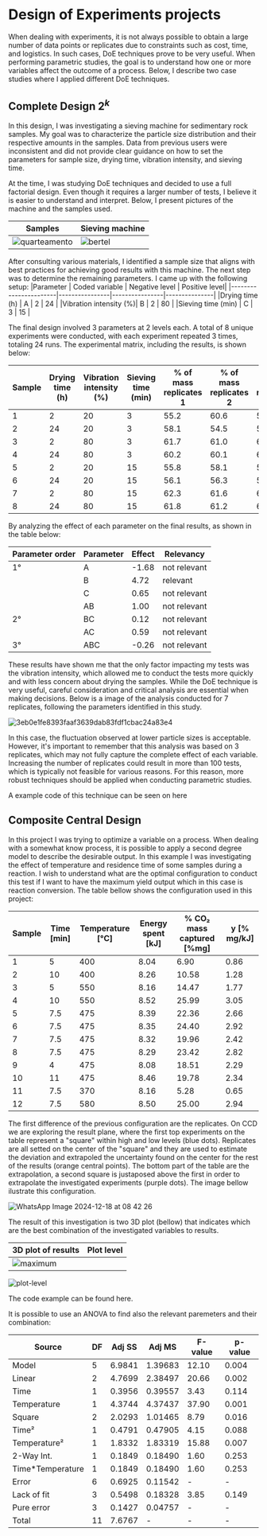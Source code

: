 # Design of Experiments projects
When dealing with experiments, it is not always possible to obtain a large number of data points or replicates due to constraints such as cost, time, and logistics. In such cases, DoE techniques prove to be very useful. When performing parametric studies, the goal is to understand how one or more variables affect the outcome of a process. Below, I describe two case studies where I applied different DoE techniques.

## Complete Design $2^k$
In this design, I was investigating a sieving machine for sedimentary rock samples. My goal was to characterize the particle size distribution and their respective amounts in the samples. Data from previous users were inconsistent and did not provide clear guidance on how to set the parameters for sample size, drying time, vibration intensity, and sieving time.

At the time, I was studying DoE techniques and decided to use a full factorial design. Even though it requires a larger number of tests, I believe it is easier to understand and interpret. Below, I present pictures of the machine and the samples used.

Samples           |  Sieving machine |
-------------------------|-------------------------|
![quarteamento](https://github.com/user-attachments/assets/9c3bee34-bc24-447c-a377-07713c562a83)  | ![bertel](https://github.com/user-attachments/assets/d5de4930-9f10-4384-88e5-17d685188758)|

After consulting various materials, I identified a sample size that aligns with best practices for achieving good results with this machine. The next step was to determine the remaining parameters. I came up with the following setup:
|Parameter              | Coded variable | Negative level | Positive level|
|-----------------------|----------------|----------------|---------------|
|Drying time (h)        | A              | 2              | 24            |
|Vibration intensity (%)| B              | 2              | 80            |
|Sieving time (min)     | C              | 3              | 15            |

The final design involved 3 parameters at 2 levels each. A total of 8 unique experiments were conducted, with each experiment repeated 3 times, totaling 24 runs. The experimental matrix, including the results, is shown below:

| Sample | Drying time (h) | Vibration intensity (%) | Sieving time (min) | % of mass replicates 1 | % of mass replicates 2 | % of mass replicates 3 | Mean  | s²   |
|--------|-----------------|-------------------------|--------------------|------------------------|------------------------|------------------------|-------|------|
| 1      | 2               | 20                      | 3                  | 55.2                   | 60.6                   | 58.7                   | 58.2  | 7.5  |
| 2      | 24              | 20                      | 3                  | 58.1                   | 54.5                   | 51.5                   | 54.7  | 11.1 |
| 3      | 2               | 80                      | 3                  | 61.7                   | 61.0                   | 61.8                   | 61.5  | 0.2  |
| 4      | 24              | 80                      | 3                  | 60.2                   | 60.1                   | 61.2                   | 60.5  | 0.3  |
| 5      | 2               | 20                      | 15                 | 55.8                   | 58.1                   | 59.7                   | 57.9  | 3.7  |
| 6      | 24              | 20                      | 15                 | 56.1                   | 56.3                   | 55.7                   | 56.0  | 0.2  |
| 7      | 2               | 80                      | 15                 | 62.3                   | 61.6                   | 61.9                   | 62.0  | 0.1  |
| 8      | 24              | 80                      | 15                 | 61.8                   | 61.2                   | 61.9                   | 61.6  | 0.1  |


By analyzing the effect of each parameter on the final results, as shown in the table below:

| Parameter order | Parameter | Effect | Relevancy    |
|-----------------|-----------|--------|--------------|
| 1°              | A         | -1.68  | not relevant |
|                 | B         | 4.72   | relevant     |
|                 | C         | 0.65   | not relevant |
|                 | AB        | 1.00   | not relevant |
| 2°              | BC        | 0.12   | not relevant |
|                 | AC        | 0.59   | not relevant |
| 3°              | ABC       | -0.26  | not relevant |

These results have shown me that the only factor impacting my tests was the vibration intensity, which allowed me to conduct the tests more quickly and with less concern about drying the samples. While the DoE technique is very useful, careful consideration and critical analysis are essential when making decisions. Below is a image of the analysis conducted for 7 replicates, following the parameters identified in this study.

![3eb0e1fe8393faaf3639dab83fdf1cbac24a83e4](https://github.com/user-attachments/assets/b19cbe85-3e4d-4329-9963-83980a2bcbf2)

In this case, the fluctuation observed at lower particle sizes is acceptable. However, it's important to remember that this analysis was based on 3 replicates, which may not fully capture the complete effect of each variable. Increasing the number of replicates could result in more than 100 tests, which is typically not feasible for various reasons. For this reason, more robust techniques should be applied when conducting parametric studies.

A example code of this technique can be seen on here
## Composite Central Design

In this project I was trying to optimize a variable on a process. When dealing with a somewhat know process, it is possible to apply a second degree model to describe the desirable output. In this example I was investigating the effect of temperature and residence time of some samples during a reaction. I wish to understand what are the optimal configuration to conduct this test if I want to have the maximum yield output which in this case is reaction conversion. The table bellow shows the configuration used in this project:


| Sample | Time [min] | Temperature [°C] | Energy spent [kJ] | % CO₂ mass captured [%mg] | y [% mg/kJ] |
|--------|------------|------------------|-------------------|---------------------------|-------------|
| 1      | 5          | 400              | 8.04              | 6.90                      | 0.86        |
| 2      | 10         | 400              | 8.26              | 10.58                     | 1.28        |
| 3      | 5          | 550              | 8.16              | 14.47                     | 1.77        |
| 4      | 10         | 550              | 8.52              | 25.99                     | 3.05        |
| 5      | 7.5        | 475              | 8.39              | 22.36                     | 2.66        |
| 6      | 7.5        | 475              | 8.35              | 24.40                     | 2.92        |
| 7      | 7.5        | 475              | 8.32              | 19.96                     | 2.42        |
| 8      | 7.5        | 475              | 8.29              | 23.42                     | 2.82        |
| 9      | 4          | 475              | 8.08              | 18.51                     | 2.29        |
| 10     | 11         | 475              | 8.46              | 19.78                     | 2.34        |
| 11     | 7.5        | 370              | 8.16              | 5.28                      | 0.65        |
| 12     | 7.5        | 580              | 8.50              | 25.00                     | 2.94        |


The first difference of the previous configuration are the replicates. On CCD we are exploring the result plane, where the first top experiments on the table represent a "square" within high and low levels (blue dots). Replicates are all setted on the center of the "square" and they are used to estimate the deviation and extrapoled the uncertainty found on the center for the rest of the results (orange central points). The bottom part of the table are the extrapolation, a second square is justaposed above the first in order to extrapolate the investigated experiments (purple dots). The image bellow ilustrate this configuration.

![WhatsApp Image 2024-12-18 at 08 42 26](https://github.com/user-attachments/assets/555f6f6d-f7c8-4799-bca9-d995d12923b5)

The result of this investigation is two 3D plot (bellow) that indicates which are the best combination of the investigated variables to results.

3D plot of results          |  Plot level          | 
----------------------------|----------------------|
![maximum](https://github.com/user-attachments/assets/eeca742b-a75a-4efe-9e47-44103601e0f3) | 
![plot-level](https://github.com/user-attachments/assets/a8f4ccf5-5476-4d2b-8d3f-f78b6b872da6)

The code example can be found here.

It is possible to use an ANOVA to find also the relevant paremeters and their combination:

| Source            | DF | Adj SS  | Adj MS   | F-value | p-value |
|-------------------|----|---------|----------|---------|---------|
| Model             | 5  | 6.9841  | 1.39683  | 12.10   | 0.004   |
| Linear            | 2  | 4.7699  | 2.38497  | 20.66   | 0.002   |
| Time              | 1  | 0.3956  | 0.39557  | 3.43    | 0.114   |
| Temperature       | 1  | 4.3744  | 4.37437  | 37.90   | 0.001   |
| Square            | 2  | 2.0293  | 1.01465  | 8.79    | 0.016   |
| Time²             | 1  | 0.4791  | 0.47905  | 4.15    | 0.088   |
| Temperature²      | 1  | 1.8332  | 1.83319  | 15.88   | 0.007   |
| 2-Way Int.        | 1  | 0.1849  | 0.18490  | 1.60    | 0.253   |
| Time*Temperature  | 1  | 0.1849  | 0.18490  | 1.60    | 0.253   |
| Error             | 6  | 0.6925  | 0.11542  | -       | -       |
| Lack of fit       | 3  | 0.5498  | 0.18328  | 3.85    | 0.149   |
| Pure error        | 3  | 0.1427  | 0.04757  | -       | -       |
| Total             | 11 | 7.6767  | -        | -       | -       |






